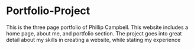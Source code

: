 # Portfolio-Project
This is the three page portfolio of Phillip Campbell. 
This website includes a home page, about me, and portfolio section. 
The project goes into great detail about my skills in creating a website, while stating my experience
